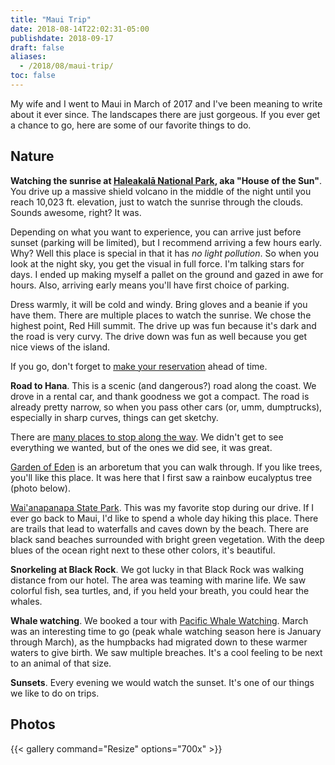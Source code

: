 ```yaml
---
title: "Maui Trip"
date: 2018-08-14T22:02:31-05:00
publishdate: 2018-09-17
draft: false
aliases:
  - /2018/08/maui-trip/
toc: false
---
```


My wife and I went to Maui in March of 2017 and I've been meaning to write about it ever since. The landscapes there are just gorgeous. If you ever get a chance to go, here are some of our favorite things to do. 

<!--more-->

## Nature

**Watching the sunrise at [Haleakalā National Park](https://www.nps.gov/hale/index.htm), aka "House of the Sun"**. You drive up a massive shield volcano in the middle of the night until you reach 10,023 ft. elevation, just to watch the sunrise through the clouds. Sounds awesome, right? It was. 

Depending on what you want to experience, you can arrive just before sunset (parking will be limited), but I recommend arriving a few hours early. Why? Well this place is special in that it has _no light pollution_. So when you look at the night sky, you get the visual in full force. I'm talking stars for days. I ended up making myself a pallet on the ground and gazed in awe for hours. Also, arriving early means you'll have first choice of parking. 

Dress warmly, it will be cold and windy. Bring gloves and a beanie if you have them. There are multiple places to watch the sunrise. We chose the highest point, Red Hill summit. The drive up was fun because it's dark and the road is very curvy. The drive down was fun as well because you get nice views of the island. 

If you go, don't forget to [make your reservation](https://www.nps.gov/hale/planyourvisit/haleakala-sunrise-reservations.htm) ahead of time.

**Road to Hana**. This is a scenic (and dangerous?) road along the coast. We drove in a rental car, and thank goodness we got a compact. The road is already pretty narrow, so when you pass other cars (or, umm, dumptrucks), especially in sharp curves, things can get sketchy. 

There are [many places to stop along the way](https://roadtohana.com/sights.php). We didn't get to see everything we wanted, but of the ones we did see, it was great. 

[Garden of Eden](https://roadtohana.com/garden-of-eden-maui.php) is an arboretum that you can walk through. If you like trees, you'll like this place. It was here that I first saw a rainbow eucalyptus tree (photo below). 

[Wai'anapanapa State Park](https://roadtohana.com/waianapanapa-state-park.php). This was my favorite stop during our drive. If I ever go back to Maui, I'd like to spend a whole day hiking this place. There are trails that lead to waterfalls and caves down by the beach. There are black sand beaches surrounded with bright green vegetation. With the deep blues of the ocean right next to these other colors, it's beautiful. 

**Snorkeling at Black Rock**. We got lucky in that Black Rock was walking distance from our hotel. The area was teaming with marine life. We saw colorful fish, sea turtles, and, if you held your breath, you could hear the whales. 

**Whale watching**. We booked a tour with [Pacific Whale Watching](https://www.pacificwhale.org/cruises/maui-whalewatch/). March was an interesting time to go (peak whale watching season here is January through March), as the humpbacks had migrated down to these warmer waters to give birth. We saw multiple breaches. It's a cool feeling to be next to an animal of that size. 

**Sunsets**. Every evening we would watch the sunset. It's one of our things we like to do on trips. 

## Photos

{{< gallery 
command="Resize" 
options="700x" >}}
